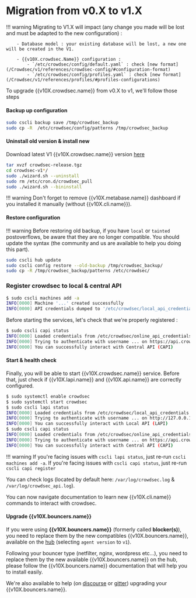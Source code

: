 # Migration from v0.X to v1.X

!!! warning
        Migrating to V1.X will impact (any change you made will be lost and must be adapted to the new configuration) :
        
        - Database model : your existing database will be lost, a new one will be created in the V1.

        - {{v10X.crowdsec.Name}} configuration :
            - `/etc/crowdsec/config/default.yaml` : check [new format](/Crowdsec/v1/references/crowdsec-config/#configuration-format)
            - `/etc/crowdsec/config/profiles.yaml` : check [new format](/Crowdsec/v1/references/profiles/#profiles-configurations)


To upgrade {{v10X.crowdsec.name}} from v0.X to v1, we'll follow those steps

#### Backup up configuration

```bash
sudo cscli backup save /tmp/crowdsec_backup
sudo cp -R  /etc/crowdsec/config/patterns /tmp/crowdsec_backup
```

#### Uninstall old version & install new 

Download latest V1 {{v10X.crowdsec.name}} version [here]({{v10X.crowdsec.download_url}})

```bash
tar xvzf crowdsec-release.tgz
cd crowdsec-v1*/
sudo ./wizard.sh --uninstall
sudo rm /etc/cron.d/crowdsec_pull
sudo ./wizard.sh --bininstall
```

!!! warning
        Don't forget to remove {{v10X.metabase.name}} dashboard if you installed it manually (without {{v10X.cli.name}}).

#### Restore configuration

!!! warning
        Before restoring old backup, if you have `local` or `tainted` postoverflows, be aware that they are no longer compatible. You should update the syntax (the community and us are available to help you doing this part).
```bash
sudo cscli hub update
sudo cscli config restore --old-backup /tmp/crowdsec_backup/
sudo cp -R /tmp/crowdsec_backup/patterns /etc/crowdsec/
```

### Register crowdsec to local & central API

```bash
$ sudo cscli machines add -a
INFO[0000] Machine '...' created successfully 
INFO[0000] API credentials dumped to '/etc/crowdsec/local_api_credentials.yaml' 
```

Before starting the services, let's check that we're properly registered :

```bash
$ sudo cscli capi status
INFO[0000] Loaded credentials from /etc/crowdsec/online_api_credentials.yaml 
INFO[0000] Trying to authenticate with username ... on https://api.crowdsec.net/ 
INFO[0000] You can successfully interact with Central API (CAPI) 
```

#### Start & health check

Finally, you will be able to start {{v10X.crowdsec.name}} service. Before that, just check if {{v10X.lapi.name}} and {{v10X.api.name}} are correctly configured.

```bash
$ sudo systemctl enable crowdsec
$ sudo systemctl start crowdsec
$ sudo cscli lapi status
INFO[0000] Loaded credentials from /etc/crowdsec/local_api_credentials.yaml 
INFO[0000] Trying to authenticate with username ... on http://127.0.0.1:8080/ 
INFO[0000] You can successfully interact with Local API (LAPI) 
$ sudo cscli capi status
INFO[0000] Loaded credentials from /etc/crowdsec/online_api_credentials.yaml 
INFO[0000] Trying to authenticate with username ... on https://api.crowdsec.net/ 
INFO[0000] You can successfully interact with Central API (CAPI) 
```

!!! warning
        If you're facing issues with `cscli lapi status`, just re-run `cscli machines add -a`.
        If you're facing issues with `cscli capi status`, just re-run `cscli capi register`


You can check logs (located by default here: `/var/log/crowdsec.log` & `/var/log/crowdsec_api.log`).

You can now navigate documentation to learn new {{v10X.cli.name}} commands to interact with crowdsec.

#### Upgrade {{v10X.bouncers.name}}

If you were using **{{v10X.bouncers.name}}** (formerly called **blocker(s)**), you need to replace them by the new compatibles {{v10X.bouncers.name}}, available on the [hub](https://hub.crowdsec.net/browse/#bouncers) (selecting `agent version` to `v1`).

Following your bouncer type (netfilter, nginx, wordpress etc...), you need to replace them by the new available {{v10X.bouncers.name}} on the hub, please follow the {{v10X.bouncers.name}} documentation that will help you to install easily.

We're also available to help (on [discourse](https://discourse.crowdsec.net/) or [gitter](https://gitter.im/crowdsec-project/community)) upgrading your {{v10X.bouncers.name}}.